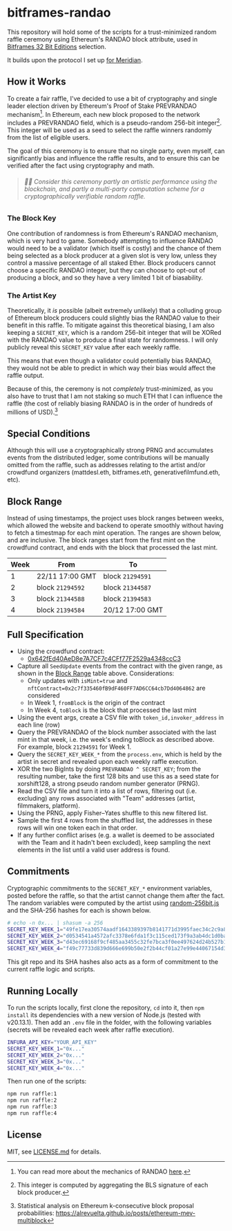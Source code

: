 # bitframes-randao

This repository will hold some of the scripts for a trust-minimized random raffle ceremony using Ethereum's RANDAO block attribute, used in [Bitframes 32 Bit Editions](https://bitframes.io/editions) selection.

It builds upon the protocol I set up [for Meridian](https://github.com/mattdesl/meridian-discord-voting).

## How it Works

To create a fair raffle, I've decided to use a bit of cryptography and single leader election driven by Ethereum's Proof of Stake PREVRANDAO mechanism[^1]. In Ethereum, each new block proposed to the network includes a PREVRANDAO field, which is a pseudo-random 256-bit integer[^2]. This integer will be used as a seed to select the raffle winners randomly from the list of eligible users.

The goal of this ceremony is to ensure that no single party, even myself, can significantly bias and influence the raffle results, and to ensure this can be verified after the fact using cryptography and math.

> ###### 🎨✨ Consider this ceremony partly an artistic performance using the blockchain, and partly a multi-party computation scheme for a cryptographically verifiable random raffle.

### The Block Key

One contribution of randomness is from Ethereum's RANDAO mechanism, which is very hard to game. Somebody attempting to influence RANDAO would need to be a validator (which itself is costly) and the chance of them being selected as a block producer at a given slot is very low, unless they control a massive percentage of all staked Ether. Block producers cannot choose a specific RANDAO integer, but they can choose to opt-out of producing a block, and so they have a very limited 1 bit of biasability.

### The Artist Key

Theoretically, it _is_ possible (albeit extremely unlikely) that a colluding group of Ethereum block producers could slightly bias the RANDAO value to their benefit in this raffle. To mitigate against this theoretical biasing, I am also keeping a `SECRET_KEY`, which is a random 256-bit integer that will be XORed with the RANDAO value to produce a final state for randomness. I will only publicly reveal this `SECRET_KEY` value after each weekly raffle.

This means that even though a validator could potentially bias RANDAO, they would not be able to predict in which way their bias would affect the raffle output.

Because of this, the ceremony is not _completely_ trust-minimized, as you also have to trust that I am not staking so much ETH that I can influence the raffle (the cost of reliably biasing RANDAO is in the order of hundreds of millions of USD).[^3]

## Special Conditions

Although this will use a cryptographically strong PRNG and accumulates events from the distributed ledger, some contributions will be manually omitted from the raffle, such as addresses relating to the artist and/or crowdfund organizers (mattdesl.eth, bitframes.eth, generativefilmfund.eth, etc).

## Block Range

Instead of using timestamps, the project uses block ranges between weeks, which allowed the website and backend to operate smoothly without having to fetch a timestmap for each mint operation. The ranges are shown below, and are inclusive. The block ranges start from the first mint on the crowdfund contract, and ends with the block that processed the last mint.

| Week | From             | To               |
| ---- | ---------------- | ---------------- |
| 1    | 22/11 17:00 GMT  | block `21294591` |
| 2    | block `21294592` | block `21344587` |
| 3    | block `21344588` | block `21394583` |
| 4    | block `21394584` | 20/12 17:00 GMT  |

## Full Specification

- Using the crowdfund contract:
  - [0x642fEd40AeD8e7A7CF7c4CFf77F2529a4348ccC3](https://etherscan.io/address/0x642fEd40AeD8e7A7CF7c4CFf77F2529a4348ccC3#events)
- Capture all `SeedUpdate` events from the contract with the given range, as shown in the [Block Range](#block-range) table above. Considerations:
  - Only updates with `isMint=true` and `nftContract=0x2c7f335460fB9dF460FF7AD6CC64cb7Dd4064862` are considered
  - In Week 1, `fromBlock` is the origin of the contract
  - In Week 4, `toBlock` is the block that processed the last mint
- Using the event args, create a CSV file with `token_id,invoker_address` in each line (row)
- Query the PREVRANDAO of the block number associated with the last mint in that week, i.e. the week's ending toBlock as described above. For example, block `21294591` for Week 1.
- Query the `SECRET_KEY_WEEK_*` from the `process.env`, which is held by the artist in secret and revealed upon each weekly raffle execution.
- XOR the two BigInts by doing `PREVRANDAO ^ SECRET_KEY`; from the resulting number, take the first 128 bits and use this as a seed state for xorshift128, a strong pseudo random number generator (PRNG).
- Read the CSV file and turn it into a list of rows, filtering out (i.e. excluding) any rows associated with "Team" addresses (artist, filmmakers, platform).
- Using the PRNG, apply Fisher–Yates shuffle to this new filtered list.
- Sample the first 4 rows from the shuffled list, the addresses in these rows will win one token each in that order.
- If any further conflict arises (e.g. a wallet is deemed to be associated with the Team and it hadn't been excluded), keep sampling the next elements in the list until a valid user address is found.

## Commitments

Cryptographic commitments to the `SECRET_KEY_*` environment variables, posted before the raffle, so that the artist cannot change them after the fact. The random variables were computed by the artist using [random-256bit.js](./src/random-256bit.js) and the SHA-256 hashes for each is shown below.

```sh
# echo -n 0x... | shasum -a 256
SECRET_KEY_WEEK_1="49fe17ea30574aadf1643389397b8141771d3995faec34c2c9a89ad8954e6fc5"
SECRET_KEY_WEEK_2="d0534541a4572afc3378e6fda1f3c115ced173f9a3ab4dc1d0bacd021a40564b"
SECRET_KEY_WEEK_3="d43ec69168f9cf485aa3455c32fe7bca3f0ee497624d24b527b10fc9b74e4316"
SECRET_KEY_WEEK_4="f49c77733d839d666e699b50e2f2b44cf01a27e99e44067154d3d49da27b3756"
```

This git repo and its SHA hashes also acts as a form of commitment to the current raffle logic and scripts.

## Running Locally

To run the scripts locally, first clone the repository, `cd` into it, then `npm install` its dependencies with a new version of Node.js (tested with v20.13.1). Then add an `.env` file in the folder, with the following variables (secrets will be revealed each week after raffle execution).

```sh
INFURA_API_KEY="YOUR_API_KEY"
SECRET_KEY_WEEK_1="0x..."
SECRET_KEY_WEEK_2="0x..."
SECRET_KEY_WEEK_3="0x..."
SECRET_KEY_WEEK_4="0x..."
```

Then run one of the scripts:

```sh
npm run raffle:1
npm run raffle:2
npm run raffle:3
npm run raffle:4
```

## License

MIT, see [LICENSE.md](http://github.com/mattdesl/bitframes-randao/blob/master/LICENSE.md) for details.

[^1]: You can read more about the mechanics of RANDAO [here](https://eth2book.info/capella/part2/building_blocks/randomness/).
[^2]: This integer is computed by aggregating the BLS signature of each block producer.
[^3]: Statistical analysis on Ethereum k-consecutive block proposal probabilities: https://alrevuelta.github.io/posts/ethereum-mev-multiblock

